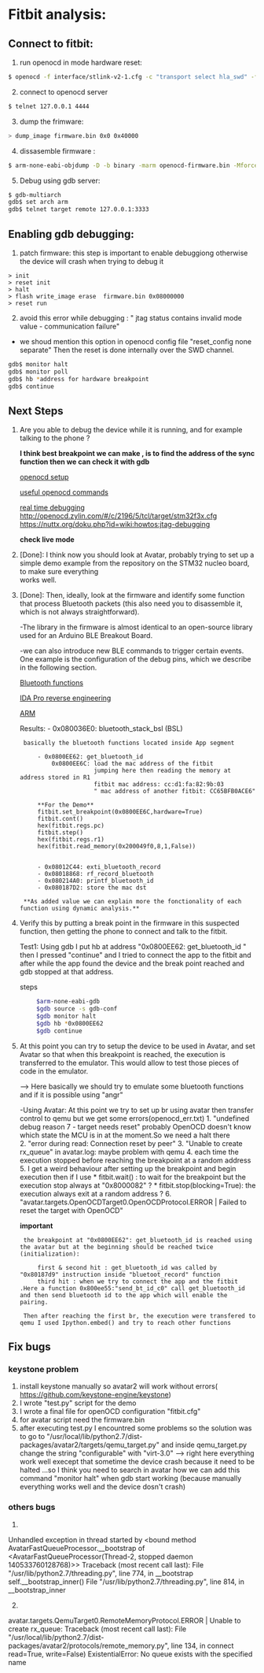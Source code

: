 # Fitbit analysis:

## Connect to fitbit:

1. run openocd in mode hardware reset:

```bash
$ openocd -f interface/stlink-v2-1.cfg -c "transport select hla_swd" -f target/stm32l1.cfg -c "adapter_khz 240" -c "reset_config none separate"(-c "reset_config srst_only srst_nogate connect_assert_srst")
```
2. connect to openocd server

```bash
$ telnet 127.0.0.1 4444
```

3. dump the frimware:

```bash
> dump_image firmware.bin 0x0 0x40000
```
4. dissasemble firmware :

```bash
$ arm-none-eabi-objdump -D -b binary -marm openocd-firmware.bin -Mforce-thumb > disas-firmware.s
```
5. Debug using gdb server:

```bash
$ gdb-multiarch
gdb$ set arch arm
gdb$ telnet target remote 127.0.0.1:3333
```

## Enabling gdb debugging:

1. patch firmware: this step is important to enable debuggiong otherwise the device will crash when trying to debug it 

```openocd
> init
> reset init
> halt
> flash write_image erase  firmware.bin 0x08000000
> reset run
```
2. avoid this error while debugging : " jtag status contains invalid mode value - communication failure"

 - we shoud mention this option in openocd config file "reset_config none separate" Then the reset is done internally over the SWD channel.

```bash
gdb$ monitor halt
gdb$ monitor poll
gdb$ hb *address for hardware breakpoint
gdb$ continue
``` 
## Next Steps

1. Are you able to debug the device while it is running, and for example talking to
	the phone ?

	**I think best breakpoint we can make , is to find the address of the sync function then we can check it with gdb**

	[openocd setup](https://www.allaboutcircuits.com/technical-articles/getting-started-with-openocd-using-ft2232h-adapter-for-swd-debugging/)

	[useful openocd commands](http://openocd.org/doc/html/General-Commands.html)

	[real time debugging](https://hackaday.com/2012/09/27/beginners-look-at-on-chip-debugging/)
			http://openocd.zylin.com/#/c/2196/5/tcl/target/stm32f3x.cfg
			https://nuttx.org/doku.php?id=wiki:howtos:jtag-debugging

	**check live mode**

2. [Done]: I think now you should look at Avatar, probably trying to set up a simple demo
example from the repository on the STM32 nucleo board, to make sure everything    
works well.
 
3. [Done]: Then, ideally, look at the firmware and identify some function that process
Bluetooth packets (this also need you to disassemble it, which is not always
straightforward). 

	-The library in the firmware is almost identical to an open-source library used for an Arduino BLE
	 Breakout Board.

	-we can also introduce new BLE commands to trigger certain events. One example is the configuration of the debug pins, which we describe in the following section.

	 [Bluetooth functions](https://github.com/adafruit/Adafruit_nRF8001/tree/master/utility)

	 [IDA Pro reverse engineering](https://www.youtube.com/watch?v=V6ZySLopflk)

	 [ARM](https://www.blackhat.com/presentations/bh-europe-04/bh-eu-04-dehaas/bh-eu-04-dehaas.pdf)

	 Results:
	 	 	- 0x080036E0: bluetooth_stack_bsl (BSL)

	 	basically the bluetooth functions located inside App segment

	 		- 0x0800EE62: get_bluetooth_id 
	 			0x0800EE6C: load the mac address of the fitbit
	 						jumping here then reading the memory at address stored in R1 
	 						fitbit mac address: cc:d1:fa:82:9b:03
	 						" mac address of another fitbit: CC65BFB0ACE6"
	 						
	 		**For the Demo**
	 	    fitbit.set_breakpoint(0x0800EE6C,hardware=True)
	 	    fitbit.cont()
	 	    hex(fitbit.regs.pc)
	 	    fitbit.step()
	 	    hex(fitbit.regs.r1)
	 	    hex(fitbit.read_memory(0x200049f0,8,1,False))


	 		- 0x08012C44: exti_bluetooth_record
	 		- 0x08018868: rf_record_bluetooth
	 		- 0x080214A0: printf_bluetooth_id
	 		- 0x080187D2: store the mac dst

	 	**As added value we can explain more the fonctionality of each function using dynamic analysis.**

4. Verify this by putting a break point in the firmware in this
suspected function, then getting the phone to connect and talk to the fitbit.

	Test1: Using gdb I put hb at address "0x0800EE62: get_bluetooth_id " then I pressed "continue" and I tried to connect the app to the fitbit and after while the app found the device and the  break point  reached and gdb stopped at that address.

	steps
```bash
		$arm-none-eabi-gdb
		$gdb source -s gdb-conf
		$gdb monitor halt
		$gdb hb *0x0800EE62
		$gdb continue 
```

5. At this point you can try to setup the device to be used in Avatar, and set
Avatar so that when this breakpoint is reached, the execution is transferred to
the emulator. This would allow to test those pieces of code in the emulator.

	--> Here basically we should try to emulate some bluetooth functions and if it is possible using "angr" 

	-Using Avatar: At this point we try to set up br using avatar then transfer control to qemu but we get some errors(openocd_err.txt)
		1. "undefined debug reason 7 - target needs reset"
			probably OpenOCD doesn't know which state the MCU is in at the moment.So we need a halt there	
		2. "error during read: Connection reset by peer"
		3. "Unable to create rx_queue" in avatar.log: maybe problem with qemu 
		4. each time the execution stopped before reaching the breakpoint  at a random address 
		5. I get a weird behaviour after setting up the breakpoint and begin execution then if I use 
			* fitbit.wait() : to wait for the breakpoint but the execution stop always at "0x8000082" ? 
			* fitbit.stop(blocking=True): the execution always exit at a random address ?
		6. "avatar.targets.OpenOCDTarget0.OpenOCDProtocol.ERROR | Failed to reset the target with OpenOCD"

	**important**

		the breakpoint at "0x0800EE62": get_bluetooth_id is reached using the avatar but at the beginning should be reached twice (initialization):

			first & second hit : get_bluetooth_id was called by "0x80187d9" instruction inside "bluetoot_record" function 
			third hit : when we try to connect the app and the fitbit .Here a function 0x800ee55:"send_bt_id_c0" call get_bluetooth_id and then send bluetooth id to the app which will enable the pairing.

		Then after reaching the first br, the execution were transfered to qemu I used Ipython.embed() and try to reach other functions






## Fix bugs

### keystone problem

1. install keystone manually so avatar2 will work without errors( https://github.com/keystone-engine/keystone)
2. I wrote "test.py" script for the demo
3. I wrote a final file for openOCD configuration "fitbit.cfg"
4. for avatar script need the firmware.bin
5. after executing test.py I encountred some problems so the solution was to go to "/usr/local/lib/python2.7/dist-packages/avatar2/targets/qemu_target.py" and inside qemu_target.py change the string "configurable" with "virt-3.0"
	--> right here everything work well execept that sometime the device crash because it need to be halted ...so I think you need to search in avatar how we can add this command "monitor halt" when gdb start working (because manually everything works well and the device dosn't crash)



### others bugs 

1. 
Unhandled exception in thread started by <bound method AvatarFastQueueProcessor.__bootstrap of <AvatarFastQueueProcessor(Thread-2, stopped daemon 140533760128768)>>
Traceback (most recent call last):
  File "/usr/lib/python2.7/threading.py", line 774, in __bootstrap
    self.__bootstrap_inner()
  File "/usr/lib/python2.7/threading.py", line 814, in __bootstrap_inner

2. 
avatar.targets.QemuTarget0.RemoteMemoryProtocol.ERROR | Unable to create rx_queue:
Traceback (most recent call last):
  File "/usr/local/lib/python2.7/dist-packages/avatar2/protocols/remote_memory.py", line 134, in connect
    read=True, write=False)
ExistentialError: No queue exists with the specified name


